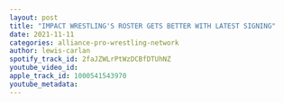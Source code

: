```yaml
---
layout: post
title: "IMPACT WRESTLING'S ROSTER GETS BETTER WITH LATEST SIGNING"
date: 2021-11-11
categories: alliance-pro-wrestling-network
author: lewis-carlan
spotify_track_id: 2faJZWLrPtWzDCBfDTUhNZ
youtube_video_id: 
apple_track_id: 1000541543970
youtube_metadata: 
---
```

